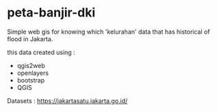 # peta-banjir-dki

Simple web gis for knowing which 'kelurahan' data that has historical of flood in Jakarta.

this data created using :
- qgis2web
- openlayers
- bootstrap
- QGIS

Datasets :
https://jakartasatu.jakarta.go.id/
